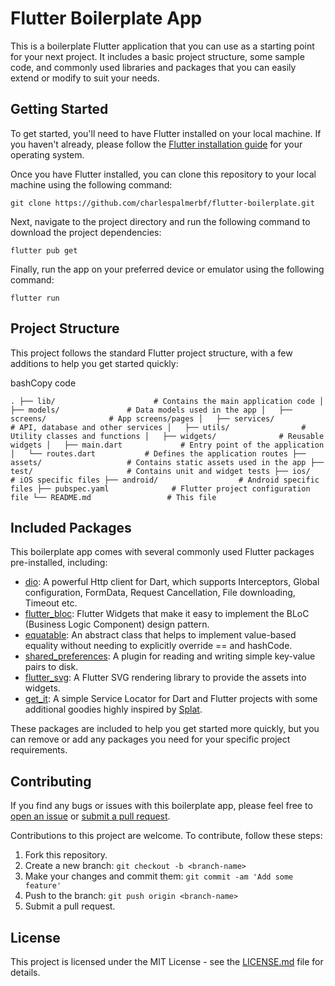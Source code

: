 Flutter Boilerplate App
=======================

This is a boilerplate Flutter application that you can use as a starting point for your next project. It includes a basic project structure, some sample code, and commonly used libraries and packages that you can easily extend or modify to suit your needs.

Getting Started
---------------

To get started, you'll need to have Flutter installed on your local machine. If you haven't already, please follow the [Flutter installation guide](https://flutter.dev/docs/get-started/install) for your operating system.

Once you have Flutter installed, you can clone this repository to your local machine using the following command:

`git clone https://github.com/charlespalmerbf/flutter-boilerplate.git`

Next, navigate to the project directory and run the following command to download the project dependencies:

`flutter pub get`

Finally, run the app on your preferred device or emulator using the following command:

`flutter run`

Project Structure
-----------------

This project follows the standard Flutter project structure, with a few additions to help you get started quickly:

bashCopy code

`.
├── lib/                      # Contains the main application code
│   ├── models/               # Data models used in the app
│   ├── screens/              # App screens/pages
│   ├── services/             # API, database and other services
│   ├── utils/                # Utility classes and functions
│   ├── widgets/              # Reusable widgets
│   ├── main.dart             # Entry point of the application
│   └── routes.dart           # Defines the application routes
├── assets/                   # Contains static assets used in the app
├── test/                     # Contains unit and widget tests
├── ios/                      # iOS specific files
├── android/                  # Android specific files
├── pubspec.yaml              # Flutter project configuration file
└── README.md                 # This file`

Included Packages
-----------------

This boilerplate app comes with several commonly used Flutter packages pre-installed, including:

-   [dio](https://pub.dev/packages/dio): A powerful Http client for Dart, which supports Interceptors, Global configuration, FormData, Request Cancellation, File downloading, Timeout etc.
-   [flutter_bloc](https://pub.dev/packages/flutter_bloc): Flutter Widgets that make it easy to implement the BLoC (Business Logic Component) design pattern.
-   [equatable](https://pub.dev/packages/equatable): An abstract class that helps to implement value-based equality without needing to explicitly override == and hashCode.
-   [shared_preferences](https://pub.dev/packages/shared_preferences): A plugin for reading and writing simple key-value pairs to disk.
-   [flutter_svg](https://pub.dev/packages/flutter_svg): A Flutter SVG rendering library to provide the assets into widgets.
-   [get_it](https://pub.dev/packages/get_it): A simple Service Locator for Dart and Flutter projects with some additional goodies highly inspired by [Splat](https://github.com/reactiveui/splat).

These packages are included to help you get started more quickly, but you can remove or add any packages you need for your specific project requirements.

Contributing
------------

If you find any bugs or issues with this boilerplate app, please feel free to [open an issue](https://github.com/charlespalmerbf/flutter-boilerplate/issues) or [submit a pull request](https://github.com/charlespalmerbf/flutter-boilerplate/pulls). 

Contributions to this project are welcome. To contribute, follow these steps:

1.  Fork this repository.
2.  Create a new branch: `git checkout -b <branch-name>`
3.  Make your changes and commit them: `git commit -am 'Add some feature'`
4.  Push to the branch: `git push origin <branch-name>`
5.  Submit a pull request.

License
-------

This project is licensed under the MIT License - see the [LICENSE.md](https://chat.openai.com/LICENSE.md) file for details.
